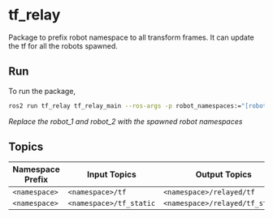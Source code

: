 # tf_relay

Package to prefix robot namespace to all transform frames. It can update the tf for all the robots spawned. 

## Run

To run the package,

```bash
ros2 run tf_relay tf_relay_main --ros-args -p robot_namespaces:="[robot_1, robot_2]"
```

*Replace the robot_1 and robot_2 with the spawned robot namespaces*

## Topics

| Namespace Prefix | Input Topics          | Output Topics             | Message Type              |
|------------------|-----------------------|---------------------------|---------------------------|
| `<namespace>`    | `<namespace>/tf`      | `<namespace>/relayed/tf`      | `tf2_msgs/msg/TFMessage` |
| `<namespace>`    | `<namespace>/tf_static` | `<namespace>/relayed/tf_static` | `tf2_msgs/msg/TFMessage` |
